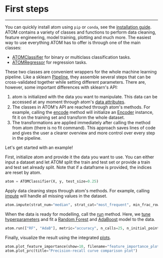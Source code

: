 # First steps
-------------

You can quickly install atom using `pip` or `conda`, see the [installation guide](../../getting_started/#installation).
ATOM contains a variety of classes and functions to perform data cleaning,
feature engineering, model training, plotting and much more. The easiest
way to use everything ATOM has to offer is through one of the main classes:

* [ATOMClassifier](../../API/ATOM/atomclassifier) for binary or multiclass classification tasks.
* [ATOMRegressor](../../API/ATOM/atomregressor) for regression tasks.

These two classes are convenient wrappers for the whole machine learning
pipeline. Like a sklearn [Pipeline](https://scikit-learn.org/stable/modules/generated/sklearn.pipeline.Pipeline.html),
they assemble several steps that can be cross-validated together while
setting different parameters. There are, however, some important
differences with sklearn's API:

1. atom is initialized with the data you want to manipulate. This data can be
   accessed at any moment through atom's [data attributes](../../API/ATOM/atomclassifier/#data-attributes).
2. The classes in ATOM's API are reached through atom's methods. For example,
   calling the [encode](../../API/ATOM/atomclassifier/#encode) method will
   initialize an [Encoder](../../API/data_cleaning/encoder) instance, fit it on
   the training set and transform the whole dataset.
3. The transformations are applied immediately after calling the method from
   atom (there is no fit command). This approach saves lines of code and gives
   the user a clearer overview and more control over every step in the pipeline.

Let's get started with an example!

First, initialize atom and provide it the data you want to use. You can
either input a dataset and let ATOM split the train and test set or provide
a train and test set already split. Note that if a dataframe is provided,
the indices are reset by atom.

```python
atom = ATOMClassifier(X, y, test_size=0.25)
```

Apply data cleaning steps through atom's methods. For example, calling
[impute](../../API/ATOM/atomclassifier/#impute) will handle all missing
values in the dataset.

```python
atom.impute(strat_num="median", strat_cat="most_frequent", min_frac_rows=0.1)
```

When the data is ready for modelling, call the [run](../../API/ATOM/atomclassifier/#run)
method. Here, we [tune hyperparameters](../training/#hyperparameter-tuning) and
fit a [Random Forest](../../API/models/rf) and [AdaBoost](../../API/models/adab)
model to the data.

```python
atom.run(["RF", "AdaB"], metric="accuracy", n_calls=25, n_initial_points=10)
```

Finally, visualize the result using the integrated [plots](../plots).

```python
atom.plot_feature_importance(show=10, filename="feature_importance_plot")
atom.plot_prc(title="Precision-recall curve comparison plot")
```
